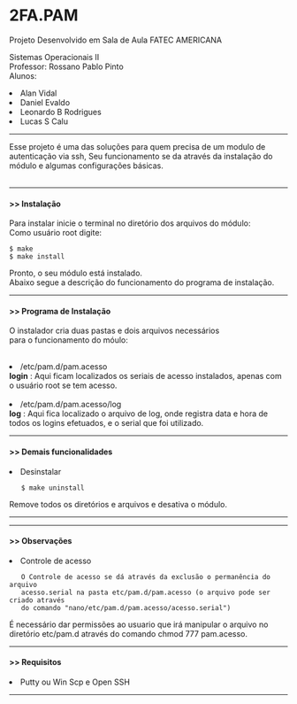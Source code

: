 # 2FA.PAM
Projeto Desenvolvido em Sala de Aula FATEC AMERICANA


Sistemas Operacionais II<br>
Professor: Rossano Pablo Pinto<br>
Alunos: 
        <li>Alan Vidal</li>
        <li>Daniel Evaldo</li>
        <li>Leonardo B Rodrigues</li>
        <li>Lucas S Calu</li>
       
<hr>

Esse projeto é uma das soluções para quem precisa de um modulo de autenticação via ssh, Seu funcionamento se da através da instalação do módulo e algumas configurações básicas.
<br>
<br>


<hr>

<h4> >> Instalação</h4>

  Para instalar inicie o terminal no diretório dos arquivos do módulo:<br>
  Como usuário root digite:<br>
    
    $ make
    $ make install
    
  
  Pronto, o seu módulo está instalado.<br>
  Abaixo segue a descrição do funcionamento do programa de instalação.
<hr>
<h4> >> Programa de Instalação</h4>

  O instalador cria duas pastas e dois arquivos necessários<br>
  para o funcionamento do móulo:<br>
    <br><li>/etc/pam.d/pam.acesso</li>
      <b>login</b> : Aqui ficam localizados os seriais de acesso instalados, apenas com o usuário root se tem acesso.<br>
    <br><li>/etc/pam.d/pam.acesso/log</li>
      <b>log</b> : Aqui fica localizado o arquivo de log, onde registra data e hora de todos os logins efetuados, e o serial que foi utilizado.<br>
<hr>
<h4> >> Demais funcionalidades</h4>
    <li>Desinstalar 
        
       $ make uninstall
        
        
        
        
        
        
        
        
    
    
    
    
    
 Remove todos os diretórios e arquivos e desativa o módulo.</li>
    
<hr>

    
 <hr>
 <h4> >> Observações</h4>
    <li>Controle de acesso 
        
       O Controle de acesso se dá através da exclusão o permanência do arquivo 
       acesso.serial na pasta etc/pam.d/pam.acesso (o arquivo pode ser criado através 
       do comando "nano/etc/pam.d/pam.acesso/acesso.serial")
        
        
        
        
        
        
        
        
    
    
    
    
    
 É necessário dar permissões ao usuario que irá manipular o arquivo no diretório etc/pam.d através do comando chmod 777 pam.acesso.</li>
    
<hr>
<h4> >> Requisitos</h4>
    <li>Putty ou Win Scp e Open SSH</li>
        
       
    
<hr>

    
 



